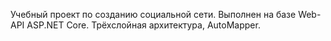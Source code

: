 Учебный проект по созданию социальной сети.
Выполнен на базе Web-API ASP.NET Core.
Трёхслойная архитектура, AutoMapper.
